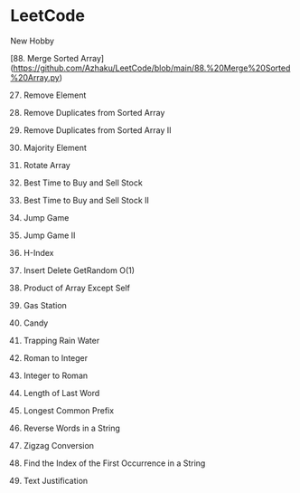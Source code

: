 # LeetCode
New Hobby

[88. Merge Sorted Array] (https://github.com/Azhaku/LeetCode/blob/main/88.%20Merge%20Sorted%20Array.py)
   

27. Remove Element
   

26. Remove Duplicates from Sorted Array
   

80. Remove Duplicates from Sorted Array II
   

169. Majority Element
   

189. Rotate Array
   

121. Best Time to Buy and Sell Stock
   

122. Best Time to Buy and Sell Stock II
   

55. Jump Game
   

45. Jump Game II
   

274. H-Index
   

380. Insert Delete GetRandom O(1)
   

238. Product of Array Except Self
   

134. Gas Station
   

135. Candy
   

42. Trapping Rain Water
   

13. Roman to Integer
   

12. Integer to Roman
   

58. Length of Last Word
   

14. Longest Common Prefix
   

151. Reverse Words in a String
   

6. Zigzag Conversion
   

28. Find the Index of the First Occurrence in a String
   

68. Text Justification
